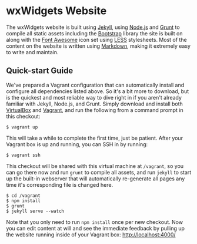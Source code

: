 wxWidgets Website
=================

The wxWidgets website is built using [Jekyll][jekyll], using [Node.js][node]
and [Grunt][grunt] to compile all static assets including the
[Bootstrap][bootstrap] library the site is built on along with the
[Font Awesome][fa] icon set using [LESS][less] stylesheets. Most of the content
on the website is written using [Markdown][markdown], making it extremely easy
to write and maintain.

[jekyll]: http://jekyllrb.com/
[node]: http://nodejs.org/
[grunt]: http://gruntjs.com/
[bootstrap]: http://getbootstrap.com/
[fa]: http://fontawesome.io/
[less]: http://www.lesscss.org/
[markdown]: http://daringfireball.net/projects/markdown/

## Quick-start Guide

We've prepared a Vagrant configuration that can automatically install and
configure all dependencies listed above. So it's a bit more to download, but is
the quickest and most reliable way to dive right in if you aren't already
familiar with Jekyll, Node.js, and Grunt. Simply download and install both
[VirtualBox][vb] and [Vagrant][vagrant], and run the following from a command
prompt in this checkout:

    $ vagrant up

This will take a while to complete the first time, just be patient. After your
Vagrant box is up and running, you can SSH in by running:

    $ vagrant ssh

This checkout will be shared with this virtual machine at `/vagrant`, so you
can go there now and run `grunt` to compile all assets, and run `jekyll` to
start up the built-in webserver that will automatically re-generate all pages
any time it's corresponding file is changed here.

    $ cd /vagrant
    $ npm install
    $ grunt
    $ jekyll serve --watch

Note that you only need to run `npm install` once per new checkout. Now you can
edit content at will and see the immediate feedback by pulling up the website
running inside of your Vagrant box: <http://localhost:4000/>

[vb]: https://www.virtualbox.org/wiki/Downloads
[vagrant]: http://www.vagrantup.com/downloads.html
